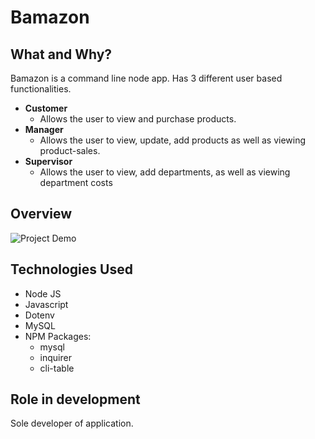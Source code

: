 # Bamazon

## What and Why?

Bamazon is a command line node app. Has 3 different user based functionalities.
* **Customer**
    - Allows the user to view and purchase products.
* **Manager**
    - Allows the user to view, update, add products as well as viewing product-sales.
* **Supervisor**
    - Allows the user to view, add departments, as well as viewing department costs

## Overview

![Project Demo](https://www.screencast.com/t/aS68HGCV00)



## Technologies Used

* Node JS
* Javascript
* Dotenv
* MySQL
* NPM Packages:
    - mysql
    - inquirer
    - cli-table

## Role in development

Sole developer of application.